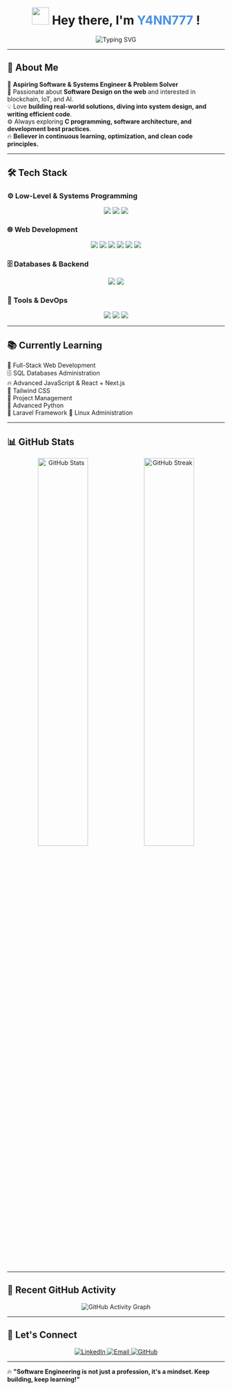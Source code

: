 <!-- 🚀 Stylish Animated Header -->
<h1 align="center">
  <img src="https://media.giphy.com/media/hvRJCLFzcasrR4ia7z/giphy.gif" width="40px"> 
  Hey there, I'm <span style="color:#4A90E2;">Y4NN777 </span>!  
</h1>  

<p align="center">
  <img src="https://readme-typing-svg.herokuapp.com?font=Fira+Code&size=24&pause=1000&color=36BCF7&center=true&vCenter=true&width=750&lines=Aspiring+Software+Systems+Engineer+%26+Problem+Solver;Bs+CS+Student+%26+Software+Developer;Tech+Explorer+%26+Lifelong+Learner;" alt="Typing SVG" />
</p>  

---

<!-- 🎯 About Me Section -->
## 🌟 About Me  

🎯 **Aspiring Software & Systems Engineer & Problem Solver**  
🚀 Passionate about **Software Design on the web** and interested in blockchain, IoT, and AI.  
💡 Love **building real-world solutions, diving into system design, and writing efficient code**.  
⚙️ Always exploring **C programming, software architecture, and development best practices**.  
🔥 **Believer in continuous learning, optimization, and clean code principles.**  

---

<!-- 🛠️ Tech Stack with Icons & Spacing -->
## 🛠️ Tech Stack  

### **⚙️ Low-Level & Systems Programming**  
<p align="center">
  <img src="https://img.shields.io/badge/C-00599C?style=for-the-badge&logo=c&logoColor=white"/>
  <img src="https://img.shields.io/badge/Linux-FCC624?style=for-the-badge&logo=linux&logoColor=black"/>
  <img src="https://img.shields.io/badge/Bash-4EAA25?style=for-the-badge&logo=gnu-bash&logoColor=white"/>
</p>

### **🌐 Web Development**  
<p align="center">
  <img src="https://img.shields.io/badge/HTML5-E34F26?style=for-the-badge&logo=html5&logoColor=white"/>
  <img src="https://img.shields.io/badge/CSS3-1572B6?style=for-the-badge&logo=css3&logoColor=white"/>
  <img src="https://img.shields.io/badge/Bootstrap-563D7C?style=for-the-badge&logo=bootstrap&logoColor=white"/>
  <img src="https://img.shields.io/badge/JavaScript-F7DF1E?style=for-the-badge&logo=javascript&logoColor=black"/>
  <img src="https://img.shields.io/badge/Laravel-FF2D20?style=for-the-badge&logo=laravel&logoColor=white"/>
  <img src="https://img.shields.io/badge/Flask-000000?style=for-the-badge&logo=flask&logoColor=white"/>
</p>

### **🗄️ Databases & Backend**  
<p align="center">
  <img src="https://img.shields.io/badge/SQLite-003B57?style=for-the-badge&logo=sqlite&logoColor=white"/>
  <img src="https://img.shields.io/badge/MySQL-4479A1?style=for-the-badge&logo=mysql&logoColor=white"/>
</p>

### **🚀 Tools & DevOps**  
<p align="center">
  <img src="https://img.shields.io/badge/Git-F05032?style=for-the-badge&logo=git&logoColor=white"/>
  <img src="https://img.shields.io/badge/GitHub-181717?style=for-the-badge&logo=github&logoColor=white"/>
  <img src="https://img.shields.io/badge/Docker-2496ED?style=for-the-badge&logo=docker&logoColor=white"/>
</p>

---

<!-- 📚 Currently Learning -->
## 📚 Currently Learning  
🎯 Full-Stack Web Development  
🗄️ SQL Databases Administration  
🔥 Advanced JavaScript & React + Next.js  
🎨 Tailwind CSS  
📂 Project Management  
🐍 Advanced Python  
🚀 Laravel Framework
🐧 Linux Administration  


---

<!-- 📊 GitHub Stats Section -->
## 📊 GitHub Stats  

<p align="center">
  <img src="https://github-readme-stats-sigma-five.vercel.app/api?username=Y4NN777&show_icons=true&theme=tokyonight&hide_border=true" width="48%" alt="GitHub Stats">
  <img src="https://github-readme-streak-stats.herokuapp.com/?user=Y4NN777&theme=tokyonight&hide_border=true" width="48%" alt="GitHub Streak">
</p>

---

<!-- 🎵 Activity Graph -->
## 🚀 Recent GitHub Activity  

<p align="center">
  <img src="https://github-readme-activity-graph.vercel.app/graph?username=Y4NN777&theme=react-dark&hide_border=true" alt="GitHub Activity Graph">
</p>

---

<!-- 📡 Connect With Me Section -->
## 📡 Let's Connect  
<p align="center">
  <a href="https://www.linkedin.com/in/Y4NN777">
    <img src="https://img.shields.io/badge/LinkedIn-0077B5?style=for-the-badge&logo=linkedin&logoColor=white" alt="LinkedIn">
  </a>
  <a href="mailto:your-email@example.com">
    <img src="https://img.shields.io/badge/Email-D14836?style=for-the-badge&logo=gmail&logoColor=white" alt="Email">
  </a>
  <a href="https://github.com/Y4NN777">
    <img src="https://img.shields.io/badge/GitHub-100000?style=for-the-badge&logo=github&logoColor=white" alt="GitHub">
  </a>
</p>

---

🔥 **"Software Engineering is not just a profession, it's a mindset. Keep building, keep learning!"**
